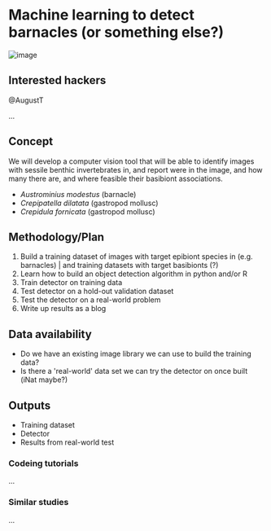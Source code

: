 # Machine learning to detect barnacles (or something else?)

![image](https://user-images.githubusercontent.com/3987564/154678343-52033c2f-8e27-4f6e-aa44-13f70f9940f0.png)

## Interested hackers

@AugustT

...

## Concept

We will develop a computer vision tool that will be able to identify images with sessile benthic invertebrates in, and report were in the image, and how many there are, and where feasible their basibiont associations.

* *Austrominius modestus* (barnacle)
* *Crepipatella dilatata* (gastropod mollusc)
* *Crepidula fornicata* (gastropod mollusc)

## Methodology/Plan

1. Build a training dataset of images with target epibiont species in (e.g. barnacles) | and training datasets with target basibionts (?)
2. Learn how to build an object detection algorithm in python and/or R
3. Train detector on training data
4. Test detector on a hold-out validation dataset
5. Test the detector on a real-world problem
6. Write up results as a blog

## Data availability

- Do we have an existing image library we can use to build the training data?
- Is there a 'real-world' data set we can try the detector on once built (iNat maybe?)

## Outputs

- Training dataset
- Detector
- Results from real-world test

### Codeing tutorials

...

### Similar studies

...
